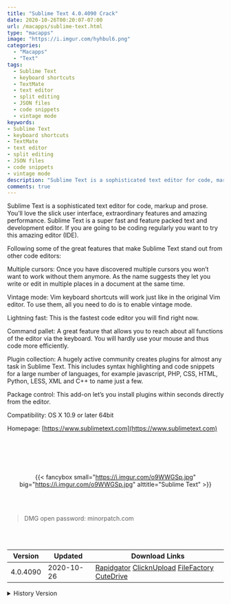 ```yaml
---
title: "Sublime Text 4.0.4090 Crack"
date: 2020-10-26T00:20:07-07:00
url: /macapps/sublime-text.html
type: "macapps"
image: "https://i.imgur.com/hyhbul6.png"
categories:
  - "Macapps"
  - "Text"
tags:
  - Sublime Text
  - keyboard shortcuts
  - TextMate
  - text editor
  - split editing
  - JSON files
  - code snippets
  - vintage mode
keywords:
- Sublime Text
- keyboard shortcuts
- TextMate
- text editor
- split editing
- JSON files
- code snippets
- vintage mode
description: "Sublime Text is a sophisticated text editor for code, markup and prose. You’ll love the slick user interface, extraordinary features and amazing performance"
comments: true
---
```


Sublime Text is a sophisticated text editor for code, markup and prose. You’ll love the slick user interface, extraordinary features and amazing performance. Sublime Text is a super fast and feature packed text and development editor. If you are going to be coding regularly you want to try this amazing editor (IDE).

Following some of the great features that make Sublime Text stand out from other code editors:



Multiple cursors: Once you have discovered multiple cursors you won’t want to work without them anymore. As the name suggests they let you write or edit in multiple places in a document at the same time.

Vintage mode: Vim keyboard shortcuts will work just like in the original Vim editor. To use them, all you need to do is to enable
vintage mode.

Lightning fast: This is the fastest code editor you will find right now.

Command pallet: A great feature that allows you to reach about all functions of the editor via the keyboard. You will hardly use
your mouse and thus code more efficiently.

Plugin collection: A hugely active community creates plugins for almost any task in Sublime Text. This includes syntax
highlighting and code snippets for a large number of languages, for example javascript, PHP, CSS, HTML, Python, LESS, XML and C++ to name just a few.

Package control: This add-on let’s you install plugins within seconds directly from the editor.


Compatibility: OS X 10.9 or later 64bit

Homepage: [https://www.sublimetext.com](https://www.sublimetext.com)

<br/>
<br/>
<script async src="https://pagead2.googlesyndication.com/pagead/js/adsbygoogle.js"></script>
<ins class="adsbygoogle"
     style="display:block; text-align:center;"
     data-ad-layout="in-article"
     data-ad-format="fluid"
     data-ad-client="ca-pub-8746275014476192"
     data-ad-slot="5144997159"></ins>
<script>
     (adsbygoogle = window.adsbygoogle || []).push({});
</script>
<br/>
<br/>


<center>

{{< fancybox small="https://i.imgur.com/o9WWGSp.jpg" big="https://i.imgur.com/o9WWGSp.jpg" alttitle="Sublime Text" >}}

</center>

<br/>
<br/>


> DMG open password: minorpatch.com

<br/>

<br/>
<div id="history_version" class="history_version">

| Version | Updated | Download Links |
| ---- | ---- | ---- |
| 4.0.4090 | 2020-10-26 | [Rapidgator](https://ouo.io/RJdSwh)   [ClicknUpload](https://ouo.io/Myes2H)   [FileFactory](https://ouo.io/Ew36t5)   [CuteDrive](https://ouo.io/noAUJ1) |
<details>
<summary>History Version</summary>

| Version | Updated | Download Links |
| ---- | ---- | ---- |
| 4.0.4088 | 2020-10-13 | [UsersCloud](https://ouo.io/xapkWp)   [ClicknUpload](https://ouo.io/Q01ST2)   [FileFactory](https://ouo.io/RT39Gv6)   [CuteDrive](https://ouo.io/6F8UhQ) |
| 4.0.4087 | 2020-09-28 | [UsersCloud](https://ouo.io/XnX4Bc)   [ClicknUpload](https://ouo.io/2Hz32E)   [FileFactory](https://ouo.io/urAxXd)   [CuteDrive](https://ouo.io/wk3sSz) |
| 4.0.4086 | 2020-09-16 | [UsersCloud](https://ouo.io/97B1A)   [ClicknUpload](https://ouo.io/X0dl2pT)   [FileFactory](https://ouo.io/a0n8WS)   [CuteDrive](https://ouo.io/tEjTA8) |
| 4.0.4085 | 2020-09-05 | [UsersCloud](https://ouo.io/8zNFXq)   [ClicknUpload](https://ouo.io/2VZjXs)   [FileFactory](https://ouo.io/6hDVi6)   [CuteDrive](https://ouo.io/TRJ9Jw) |
| 4.0.4084 | 2020-08-22 | [UsersCloud](https://ouo.io/JbfdJK)   [ClicknUpload](https://ouo.io/lE6bnOK)   [FileFactory](https://ouo.io/k2nnXp6)   [CuteDrive](https://ouo.io/DFVXrJ) |
| 4.0.4083 | 2020-08-20 | [UsersCloud](https://ouo.io/cXsSOu)   [ClicknUpload](https://ouo.io/24bW3a8)   [FileFactory](https://ouo.io/OB1xzo)   [CuteDrive](https://ouo.io/udyjc9) |
| 4.0.4081 | 2020-08-08 | [UsersCloud](https://ouo.io/3iWZTW)   [ClicknUpload](https://ouo.io/3JhpuQ3)   [FileFactory](https://ouo.io/lVN7Tq)   [CuteDrive](https://ouo.io/rsRYZu) |
| 4.0.4076 | 2020-07-11 | [UsersCloud](https://ouo.io/VPV7Jp)   [ClicknUpload](https://ouo.io/hTEgSI)   [FileFactory](https://ouo.io/vJg8e1)   [CuteDrive](https://ouo.io/CDhn66) |
| 4.0.4074 | 2020-05-20 | [UsersCloud](https://ouo.io/gcQKpiA)   [ClicknUpload](https://ouo.io/PpZ5ZI)   [FileFactory](https://ouo.io/0yhGET)   [CuteDrive](https://ouo.io/xXb6TU) |
</details>

</div>

